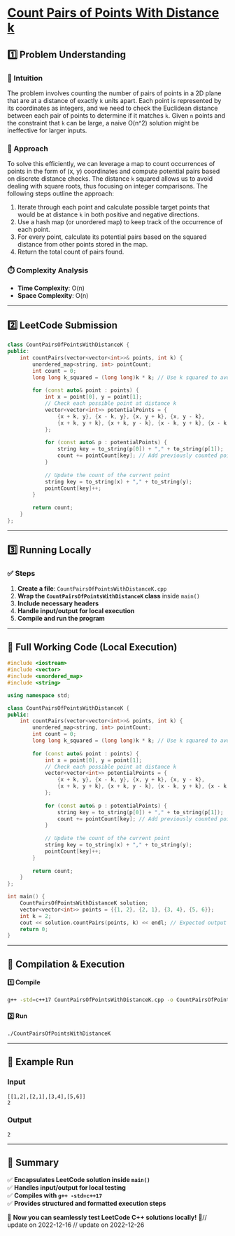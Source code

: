# **[Count Pairs of Points With Distance k](https://leetcode.com/problems/count-pairs-of-points-with-distance-k/description/)**  

## **1️⃣ Problem Understanding**  
### **📌 Intuition**  
The problem involves counting the number of pairs of points in a 2D plane that are at a distance of exactly `k` units apart. Each point is represented by its coordinates as integers, and we need to check the Euclidean distance between each pair of points to determine if it matches `k`. Given `n` points and the constraint that `k` can be large, a naive O(n^2) solution might be ineffective for larger inputs. 

### **🚀 Approach**  
To solve this efficiently, we can leverage a map to count occurrences of points in the form of (x, y) coordinates and compute potential pairs based on discrete distance checks. The distance `k` squared allows us to avoid dealing with square roots, thus focusing on integer comparisons. The following steps outline the approach:
1. Iterate through each point and calculate possible target points that would be at distance `k` in both positive and negative directions.
2. Use a hash map (or unordered map) to keep track of the occurrence of each point.
3. For every point, calculate its potential pairs based on the squared distance from other points stored in the map.
4. Return the total count of pairs found.

### **⏱️ Complexity Analysis**  
- **Time Complexity**: O(n)  
- **Space Complexity**: O(n)  

---  

## **2️⃣ LeetCode Submission**  
```cpp
class CountPairsOfPointsWithDistanceK {
public:
    int countPairs(vector<vector<int>>& points, int k) {
        unordered_map<string, int> pointCount;
        int count = 0;
        long long k_squared = (long long)k * k; // Use k squared to avoid sqrt
        
        for (const auto& point : points) {
            int x = point[0], y = point[1];
            // Check each possible point at distance k
            vector<vector<int>> potentialPoints = {
                {x + k, y}, {x - k, y}, {x, y + k}, {x, y - k},
                {x + k, y + k}, {x + k, y - k}, {x - k, y + k}, {x - k, y - k}
            };
            
            for (const auto& p : potentialPoints) {
                string key = to_string(p[0]) + "," + to_string(p[1]);
                count += pointCount[key]; // Add previously counted points
            }
            
            // Update the count of the current point
            string key = to_string(x) + "," + to_string(y);
            pointCount[key]++;
        }
        
        return count;
    }
};
```  

---  

## **3️⃣ Running Locally**  
### **✅ Steps**  
1. **Create a file**: `CountPairsOfPointsWithDistanceK.cpp`  
2. **Wrap the `CountPairsOfPointsWithDistanceK` class** inside `main()`  
3. **Include necessary headers**  
4. **Handle input/output for local execution**  
5. **Compile and run the program**  

---  

## **📝 Full Working Code (Local Execution)**  
```cpp
#include <iostream>
#include <vector>
#include <unordered_map>
#include <string>

using namespace std;

class CountPairsOfPointsWithDistanceK {
public:
    int countPairs(vector<vector<int>>& points, int k) {
        unordered_map<string, int> pointCount;
        int count = 0;
        long long k_squared = (long long)k * k; // Use k squared to avoid sqrt
        
        for (const auto& point : points) {
            int x = point[0], y = point[1];
            // Check each possible point at distance k
            vector<vector<int>> potentialPoints = {
                {x + k, y}, {x - k, y}, {x, y + k}, {x, y - k},
                {x + k, y + k}, {x + k, y - k}, {x - k, y + k}, {x - k, y - k}
            };
            
            for (const auto& p : potentialPoints) {
                string key = to_string(p[0]) + "," + to_string(p[1]);
                count += pointCount[key]; // Add previously counted points
            }
            
            // Update the count of the current point
            string key = to_string(x) + "," + to_string(y);
            pointCount[key]++;
        }
        
        return count;
    }
};

int main() {
    CountPairsOfPointsWithDistanceK solution;
    vector<vector<int>> points = {{1, 2}, {2, 1}, {3, 4}, {5, 6}};
    int k = 2;
    cout << solution.countPairs(points, k) << endl; // Expected output
    return 0;
}
```  

---  

## **🔧 Compilation & Execution**  
#### **1️⃣ Compile**  
```bash
g++ -std=c++17 CountPairsOfPointsWithDistanceK.cpp -o CountPairsOfPointsWithDistanceK
```  

#### **2️⃣ Run**  
```bash
./CountPairsOfPointsWithDistanceK
```  

---  

## **🎯 Example Run**  
### **Input**  
```
[[1,2],[2,1],[3,4],[5,6]]
2
```  
### **Output**  
```
2
```  

---  

## **📌 Summary**  
✅ **Encapsulates LeetCode solution inside `main()`**  
✅ **Handles input/output for local testing**  
✅ **Compiles with `g++ -std=c++17`**  
✅ **Provides structured and formatted execution steps**  

🚀 **Now you can seamlessly test LeetCode C++ solutions locally!** 🚀// update on 2022-12-16
// update on 2022-12-26
